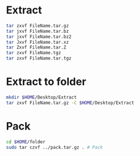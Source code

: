 Extract
=====
```sh
tar zxvf FileName.tar.gz
tar jxvf FileName.tar.bz
tar jxvf FileName.tar.bz2
tar Jxvf FileName.tar.xz
tar Zxvf FileName.tar.Z
tar zxvf FileName.tgz
tar zxvf FileName.tar.tgz
```

Extract to folder
=====
```sh
mkdir $HOME/Desktop/Extract
tar zxvf FileName.tar.gz -C $HOME/Desktop/Extract
```

Pack
=====
```sh
cd $HOME/folder
sudo tar czvf ../pack.tar.gz . # Pack
```
